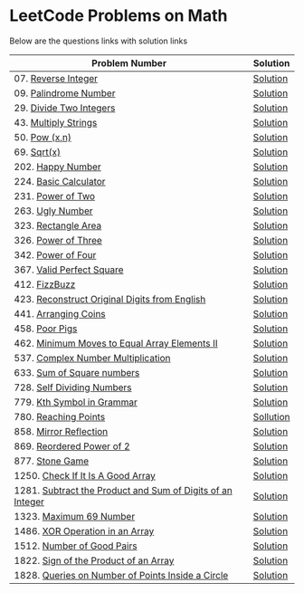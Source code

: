 # LeetCode Problems on Math
Below are the questions links with solution links


|Problem Number|Solution|
|--------------|--------|
|07. [Reverse Integer](https://leetcode.com/problems/reverse-integer)|[Solution](https://github.com/HarshOza36/LeetCode_Problems/blob/main/Math/P07%20-%20reverseInteger.py)|
|09. [Palindrome Number](https://leetcode.com/problems/palindrome-number)|[Solution](https://github.com/HarshOza36/LeetCode_Problems/blob/main/Math/P09%20-%20palindromeNumber.py)|
|29. [Divide Two Integers](https://leetcode.com/problems/divide-two-integers)|[Solution](https://github.com/HarshOza36/LeetCode_Problems/blob/main/Math/P29%20-%20divideTwoIntegers.py)|
|43. [Multiply Strings](https://leetcode.com/problems/multiply-strings)|[Solution](https://github.com/HarshOza36/LeetCode_Problems/blob/main/Math/P43%20-%20MultiplyStrings.py)|
|50. [Pow (x,n)](https://leetcode.com/problems/powx-n)|[Solution](https://github.com/HarshOza36/LeetCode_Problems/blob/main/Math/P50%20-%20Pow(x%2Cn).py)|
|69. [Sqrt(x)](https://leetcode.com/problems/sqrtx)|[Solution](https://github.com/HarshOza36/LeetCode_Problems/blob/main/Math/P69%20-%20sqrt(x).py)|
|202. [Happy Number](https://leetcode.com/problems/happy-number/)|[Solution](https://github.com/HarshOza36/LeetCode_Problems/blob/main/Math/P202%20-%20happyNumber.py)|
|224. [Basic Calculator](https://leetcode.com/problems/basic-calculator/)|[Solution](https://github.com/HarshOza36/LeetCode_Problems/blob/main/Math/P224%20-%20basicCalculator.py)|
|231. [Power of Two](https://leetcode.com/problems/power-of-two)|[Solution](https://github.com/HarshOza36/LeetCode_Problems/blob/main/Math/P231%20-%20powerOfTwo.py)|
|263. [Ugly Number](https://leetcode.com/problems/ugly-number/description/)|[Solution](https://github.com/HarshOza36/LeetCode_Problems/blob/main/Math/P263%20-%20uglyNumber.py)|
|323. [Rectangle Area](https://leetcode.com/problems/rectangle-area/description/)|[Solution](https://github.com/HarshOza36/LeetCode_Problems/blob/main/Math/P323%20-%20rectangleArea.py)|
|326. [Power of Three](https://leetcode.com/problems/power-of-three/)|[Solution](https://github.com/HarshOza36/LeetCode_Problems/blob/main/Math/P326%20-%20powerOfThree.py)|
|342. [Power of Four](https://leetcode.com/problems/power-of-four/)|[Solution](https://github.com/HarshOza36/LeetCode_Problems/blob/main/Math/P342%20-%20powerOfFour.py)|
|367. [Valid Perfect Square](https://leetcode.com/problems/valid-perfect-square)|[Solution](https://github.com/HarshOza36/LeetCode_Problems/blob/main/Math/P367%20-%20validPerfectSquare.py)|
|412. [FizzBuzz](https://leetcode.com/problems/fizz-buzz)|[Solution](https://github.com/HarshOza36/LeetCode_Problems/blob/main/Math/P412%20-%20fizzBuzz.py)|
|423. [Reconstruct Original Digits from English](https://leetcode.com/problems/reconstruct-original-digits-from-english/description/)|[Solution]()|
|441. [Arranging Coins](https://leetcode.com/problems/arranging-coins)|[Solution](https://github.com/HarshOza36/LeetCode_Problems/blob/main/Math/P441%20-%20arrangingCoins.py)|
|458. [Poor Pigs](https://leetcode.com/problems/poor-pigs)|[Solution](https://github.com/HarshOza36/LeetCode_Problems/blob/main/Math/P458%20-%20poorPigs.py)|
|462. [Minimum Moves to Equal Array Elements II](https://leetcode.com/problems/minimum-moves-to-equal-array-elements-ii/)|[Solution](https://github.com/HarshOza36/LeetCode_Problems/blob/main/Math/P462%20-%20minimumMovesToEqualArrayElements_II.py)|
|537. [Complex Number Multiplication](https://leetcode.com/problems/complex-number-multiplication/)|[Solution](https://github.com/HarshOza36/LeetCode_Problems/blob/main/Math/P537%20-%20complexNumberMultiplication.py)|
|633. [Sum of Square numbers](https://leetcode.com/problems/sum-of-square-numbers)|[Solution](https://github.com/HarshOza36/LeetCode_Problems/blob/main/Math/P633%20-%20sumOfSquareNumbers.py)|
|728. [Self Dividing Numbers](https://leetcode.com/problems/self-dividing-numbers/)|[Solution](https://github.com/HarshOza36/LeetCode_Problems/blob/main/Math/P728%20-%20selfDividingNumber.py)|
|779. [Kth Symbol in Grammar](https://leetcode.com/problems/k-th-symbol-in-grammar)|[Solution](https://github.com/HarshOza36/LeetCode_Problems/blob/main/Math/P779%20-%20kthSymbolInGrammar.py)|
|780. [Reaching Points](https://leetcode.com/problems/reaching-points/)|[Sollution](https://github.com/HarshOza36/LeetCode_Problems/blob/main/Math/P780%20-%20reachingPoints.py)|
|858. [Mirror Reflection](https://leetcode.com/problems/mirror-reflection/)|[Solution](https://github.com/HarshOza36/LeetCode_Problems/blob/main/Math/P858%20-%20mirrorReflection.py)|
|869. [Reordered Power of 2](https://leetcode.com/problems/reordered-power-of-2/)|[Solution](https://github.com/HarshOza36/LeetCode_Problems/blob/main/Math/P869%20-%20reorderedPowerOf2.py)|
|877. [Stone Game](https://leetcode.com/problems/stone-game)|[Solution](https://github.com/HarshOza36/LeetCode_Problems/blob/main/Math/P877%20-%20StoneGame.py)|
|1250. [Check If It Is A Good Array](https://leetcode.com/problems/check-if-it-is-a-good-array/)|[Solution](https://github.com/HarshOza36/LeetCode_Problems/blob/main/Math/P1250%20-%20checkIfItIsAGoodArray.py)|
|1281. [Subtract the Product and Sum of Digits of an Integer](https://leetcode.com/problems/subtract-the-product-and-sum-of-digits-of-an-integer)|[Solution](https://github.com/HarshOza36/LeetCode_Problems/blob/main/Math/P1281%20-%20subtracttheProductandSumofDigitsofanInteger.py)|
|1323. [Maximum 69 Number](https://leetcode.com/problems/maximum-69-number/description/)|[Solution](https://github.com/HarshOza36/LeetCode_Problems/blob/main/Math/P1323%20-%20maximum69Number.py)|
|1486. [XOR Operation in an Array](https://leetcode.com/problems/xor-operation-in-an-array)|[Solution](https://github.com/HarshOza36/LeetCode_Problems/blob/main/Math/P1486%20-%20XORoperationInAnArray.py)|
|1512. [Number of Good Pairs](https://leetcode.com/problems/number-of-good-pairs)|[Solution](https://github.com/HarshOza36/LeetCode_Problems/blob/main/Math/P1512%20-%20numberOfGoodPairs.py)|
|1822. [Sign of the Product of an Array](https://leetcode.com/problems/sign-of-the-product-of-an-array/)|[Solution](https://github.com/HarshOza36/LeetCode_Problems/blob/main/Math/P1822%20-%20signOfTheProductOfAnArray.py)|
|1828. [Queries on Number of Points Inside a Circle](https://leetcode.com/problems/queries-on-number-of-points-inside-a-circle)|[Solution](https://github.com/HarshOza36/LeetCode_Problems/blob/main/Math/P1828%20-%20queriesOnNumberOfPointsInsideCircle.py)|
